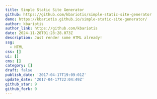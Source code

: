 ```yaml
---
title: Simple Static Site Generator
github: https://github.com/kbariotis/simple-static-site-generator
demo: https://kbariotis.github.io/simple-static-site-generator/
author: kbariotis
author_link: https://github.com/kbariotis
date: 2024-11-28T01:28:28.073Z
description: Just render some HTML already!
ssg:
  - HTML
css: []
ui: []
cms: []
category: []
draft: false
publish_date: '2017-04-17T19:09:01Z'
update_date: '2017-04-17T22:04:49Z'
github_star: 9
github_fork: 0
---
```

